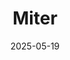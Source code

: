 ---  
layout: startup_page  
title: "Miter"  
id: "miter.com"  
permalink: "/mitermiter.com05192025/"  
website: "https://www.miter.com/"  
funding_round: ""  
funding_amount: "$38M"  
investors: "Bessemer Venture Partners, Coatue Management LLC"  
about: "Miter is a cloud-based HR, finance, and operations platform designed for construction and field service contractors. It streamlines back-office and field operations by connecting HR, finance, and operations into a single platform. Miter empowers contractors to build high-performing teams, control job costs, and manage their operations."  
markets: "Construction, HRTech, FinTech"  
hq: "San Francisco, California, United States"  
founded_year: "2021"  
linkedin: "https://www.linkedin.com/company/miterhr"  
twitter: "https://twitter.com/miterhr"  
instagram: ""  
facebook: ""  
crunchbase: "https://www.crunchbase.com/organization/miter-057c"  
pitchbook: "https://pitchbook.com/profiles/company/463965-13"  

date_display: "19-May-2025"  
date: "2025-05-19"

# SEO Optimization  
meta_title: "Miter -  Funding ($38M)"  
meta_description: "Miter, Miter is a cloud-based HR, finance, and operations platform designed for construction and field service contractors. It streamlines back-office and fi..."  
meta_keywords: "Miter, Construction, HRTech, FinTech,  funding"  
canonical_url: "https://startup.projectstartups.com/mitermiter.com05192025/"  
---